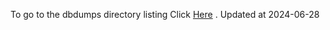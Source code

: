 To go to the dbdumps directory listing Click [Here](https://ipfs.io/ipfs/bafkreicoantossec5bru3hamdn7t5qbpiz56lv7whs2jy6o6ay6slr7g4e) . Updated at 2024-06-28